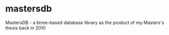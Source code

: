 # mastersdb

MastersDB - a btree-based database library as the product of my Masters's thesis back in 2010
